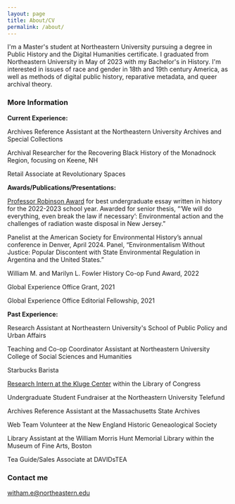 ```yaml
---
layout: page
title: About/CV
permalink: /about/
---
```


I'm a Master's student at Northeastern University pursuing a degree in Public History and the Digital Humanities certificate. I graduated from Northeastern University in May of 2023 with my Bachelor's in History. I'm interested in issues of race and gender in 18th and 19th century America, as well as methods of digital public history, reparative metadata, and queer archival theory.

### More Information

**Current Experience:**

Archives Reference Assistant at the Northeastern University Archives and Special Collections

Archival Researcher for the Recovering Black History of the Monadnock Region, focusing on Keene, NH

Retail Associate at Revolutionary Spaces


**Awards/Publications/Presentations:**

<a href="https://cssh.northeastern.edu/history/student-awards/">Professor Robinson Award</a> for best undergraduate essay written in history for the 2022-2023 school year. Awarded for senior thesis, “‘We will do everything, even break the law if necessary’: Environmental action and the challenges of radiation waste disposal in New Jersey.”

Panelist at the American Society for Environmental History’s annual conference in Denver, April 2024. Panel, “Environmentalism Without Justice: Popular Discontent with State Environmental Regulation in Argentina and the United States.” 

William M. and Marilyn L. Fowler History Co-op Fund Award, 2022

Global Experience Office Grant, 2021

Global Experience Office Editorial Fellowship, 2021


**Past Experience:**

Research Assistant at Northeastern University's School of Public Policy and Urban Affairs	

Teaching and Co-op Coordinator Assistant at Northeastern University College of Social Sciences and Humanities

Starbucks Barista

<a href="https://cssh.northeastern.edu/wp-content/uploads/2023/05/Witham_Ellie_Library-of-Congress-scaled.jpg">Research Intern at the Kluge Center</a> within the Library of Congress

Undergraduate Student Fundraiser at the Northeastern University Telefund

Archives Reference Assistant at the Massachusetts State Archives

Web Team Volunteer at the New England Historic Geneaological Society

Library Assistant at the William Morris Hunt Memorial Library within the Museum of Fine Arts, Boston

Tea Guide/Sales Associate at DAVIDsTEA


### Contact me

[witham.e@northeastern.edu](mailto:witham.e@northeastern.edu)
